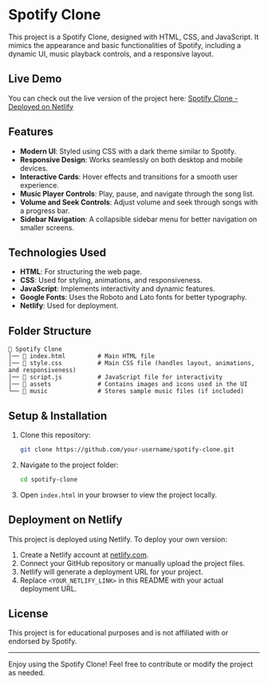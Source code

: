# Spotify Clone

This project is a Spotify Clone, designed with HTML, CSS, and JavaScript. It mimics the appearance and basic functionalities of Spotify, including a dynamic UI, music playback controls, and a responsive layout.

## Live Demo

You can check out the live version of the project here:
[Spotify Clone - Deployed on Netlify]([<YOUR_NETLIFY_LINK>](https://spotify-cloneak.netlify.app/))

## Features

- **Modern UI**: Styled using CSS with a dark theme similar to Spotify.
- **Responsive Design**: Works seamlessly on both desktop and mobile devices.
- **Interactive Cards**: Hover effects and transitions for a smooth user experience.
- **Music Player Controls**: Play, pause, and navigate through the song list.
- **Volume and Seek Controls**: Adjust volume and seek through songs with a progress bar.
- **Sidebar Navigation**: A collapsible sidebar menu for better navigation on smaller screens.

## Technologies Used

- **HTML**: For structuring the web page.
- **CSS**: Used for styling, animations, and responsiveness.
- **JavaScript**: Implements interactivity and dynamic features.
- **Google Fonts**: Uses the Roboto and Lato fonts for better typography.
- **Netlify**: Used for deployment.

## Folder Structure

```
📂 Spotify Clone
│── 📄 index.html         # Main HTML file
│── 📄 style.css          # Main CSS file (handles layout, animations, and responsiveness)
│── 📄 script.js          # JavaScript file for interactivity
│── 📂 assets             # Contains images and icons used in the UI
└── 📂 music              # Stores sample music files (if included)
```

## Setup & Installation

1. Clone this repository:
   ```sh
   git clone https://github.com/your-username/spotify-clone.git
   ```

2. Navigate to the project folder:
   ```sh
   cd spotify-clone
   ```

3. Open `index.html` in your browser to view the project locally.

## Deployment on Netlify

This project is deployed using Netlify. To deploy your own version:

1. Create a Netlify account at [netlify.com](https://www.netlify.com/).
2. Connect your GitHub repository or manually upload the project files.
3. Netlify will generate a deployment URL for your project.
4. Replace `<YOUR_NETLIFY_LINK>` in this README with your actual deployment URL.

## License

This project is for educational purposes and is not affiliated with or endorsed by Spotify.

---

Enjoy using the Spotify Clone! Feel free to contribute or modify the project as needed.


